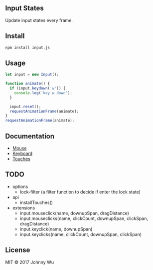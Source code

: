## Input States

Update input states every frame.

## Install

```bash
npm install input.js
```

## Usage

```javascript
let input = new Input();

function animate() {
  if (input.keydown('w')) {
    console.log('key w down');
  }

  input.reset();
  requestAnimationFrame(animate);
}
requestAnimationFrame(animate);
```

## Documentation

- [Mouse](docs/mouse.md)
- [Keyboard](docs/keyboard.md)
- [Touches](docs/touches.md)

## TODO

 - options
   - lock-filter (a filter function to decide if enter the lock state)
 - api
   - installTouches()
 - extensions
   - input.mouseclick(name, downupSpan, dragDistance)
   - input.mouseclicks(name, clickCount, downupSpan, clickSpan, dragDistance)
   - input.keyclick(name, downupSpan)
   - input.keyclicks(name, clickCount, downupSpan, clickSpan)

## License

MIT © 2017 Johnny Wu